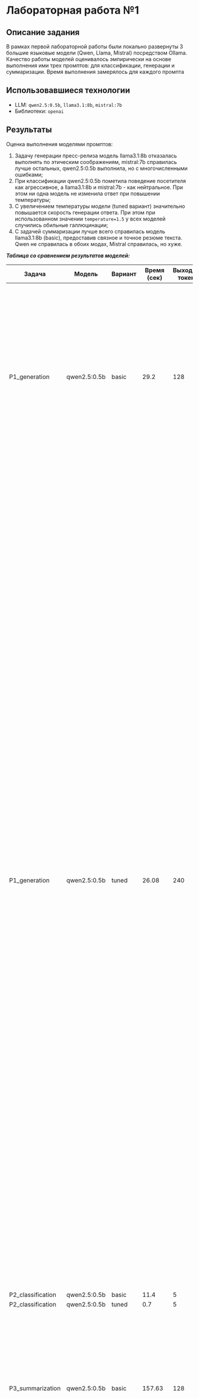 # Лабораторная работа №1

## Описание задания

В рамках первой лабораторной работы были локально развернуты 3 большие языковые модели (Qwen, Llama, Mistral) посредством Ollama. Качество работы моделей оценивалось эмпирически на основе выполнения ими трех промптов: для классификации, генерации и суммаризации. Время выполнения замерялось для каждого промпта

## Использовавшиеся технологии

- LLM: `qwen2.5:0.5b`, `llama3.1:8b`, `mistral:7b`
- Библиотеки: `openai`

## Результаты

Оценка выполнения моделями промптов: 

1. Задачу генерации пресс-релиза модель llama3.1:8b отказалась выполнять по этическим соображениям, mistral:7b справилась лучше остальных, qwen2.5:0.5b выполнила, но с многочисленными ошибками;
2. При классификации qwen2.5:0.5b пометила поведение посетителя как агрессивное, а llama3.1:8b и mistral:7b - как нейтральное. При этом ни одна модель не изменила ответ при повышении температуры;
3. С увеличением температуры модели (tuned вариант) значительно повышается скорость генерации ответа. При этом при использованном значении `temperature=1.5` у всех моделей случились обильные галлюцинации;
4. С задачей суммаризации лучше всего справилась модель llama3.1:8b (basic), предоставив связное и точное резюме текста. Qwen не справилась в обоих модах, Mistral справилась, но хуже.

***Таблица со сравнением результатов моделей:***

Задача | Модель | Вариант | Время (сек) | Выходные токены | Ответ
--- | --- | --- | --- | --- | ---
P1_generation | qwen2.5:0.5b | basic | 29.2 | 128 | Согласно новому пресс-релизу, Министерство Обороны Федерации Русов официально признатьо начало наступлений на всех фронтах. Новые действия ветеранов и бойцов подтвердили, что их команды готовы защищать нашу страну.<br><br>С начала текущего года на определенное расстояние от наших границ происходит угроза для безопасности. Эта ситуация вызывает беспокойство среди жителей поселка Ящерское.<br><br>Тем временем, мы активно
P1_generation | qwen2.5:0.5b | tuned | 26.08 | 240 | Hello, Russia – 30 October 2025 Our new Russian General Staff General Secretary is starting the fighting on every territory from the beginning of 10-1O26 to continue military actions all day long in a chaotic fighting and it's being planned to liberate our hometown Yanzhse. May God grant us victory tomorrow on behalf the Soviet Legion as they are trying to crush by force any resistance, as we have just seen them breaking against them! And I think soon the fight between forces with this war ending will reach very long range, may God bless you from your families from your places of comfort or dear neighbors. May Russia take care of our own and let everything good in our neighborhood for all countries with us to be able to work together. And if there happens anything that it interferes what we as a common people want then tell me and ask the Government leaders, it will bring help in an emergency. All I wait every one for is my future success like how is this great President Putin waiting our 250 years long but not in vain! Thank you all, from our General staff let's fight like never before, have a nice day! Перевод: Здравствуй, Россия. 30 октября 2025 года наш новый генеральный секретарь Российского Генерального штаба начинает боевые действия на каждой территории с 10:00 до 26:00, чтобы продолжать военные действия в течение всего дня в условиях хаотичных боев, и планируется освободить наш родной город Янжсе. Пусть Бог дарует нам завтра победу от имени Советского легиона, поскольку они пытаются силой подавить любое сопротивление, и мы только что видели, как они разбиваются вдребезги! И я думаю, что вскоре после окончания этой войны борьба между силами выйдет на очень большой уровень, пусть Бог благословит вас от ваших семей, от ваших уютных местечек или дорогих соседей. Пусть Россия позаботится о себе и пусть у нас по соседству все будет хорошо, чтобы все страны, которые с нами, могли работать сообща. И если случится что-то, что помешает тому, чего мы, простые люди, хотим, тогда скажите мне и спросите руководителей правительства, это поможет в чрезвычайной ситуации. Все, чего я жду от каждого из них, - это своего будущего успеха, как, например, этот великий президент Путин, который ждет нас целых 250 лет, но не напрасно! Спасибо вам всем, от нашего Генерального штаба, давайте сражаться так, как никогда раньше, хорошего дня!
P2_classification | qwen2.5:0.5b | basic | 11.4 | 5 | Агрессия
P2_classification | qwen2.5:0.5b | tuned | 0.7 | 5 | Агрессия
P3_summarization | qwen2.5:0.5b | basic | 157.63 | 128 | В резюме фрагмента рассказа можно найти следующие ключевые события:<br><br>1. **Чрезмерная пытка**:<br>   - Несмотря на большую разницу в состоянии во время командировки, люди продолжают идти с участием пограничников.<br>   <br>2. **Появление других**:<br>   - Два бутылки «Александровской» подвергнутся пуговицам.<br>   <br>3. **Начало переговоров**:<br>   - Мужч
P3_summarization | qwen2.5:0.5b | tuned | 32.32 | 256 | Ключевые события в непрекламированной ситуации во время командировки перед тем как прервалась:<br><br>- Проблема с границей: хороните-ли границы? - подозревают ребята. Предполагается, что все-таки на Западе<br>Небольшая история: на запорне<br><br>- Дела у друзей: хоровать гомоника не докажёт.<br><br>Краткие описания ситуаций:<br><br>1. Проблема с прочно установным миром:<br>   - Граница подталкивает на противоборство<br>   - Государственные органы терорматятся<br><br>2. Война хуанов: <br>  - Грозный краевский город Харькив пьёт (приз), <br>       а бурных событий тайным блистал по милионерам: <br><br>- Жесткие отношения:<br>   - Менты-хорошки поступают, мальчишка входит в группу и утверждает удача, соперник не верю<br><br>3. Ф
P1_generation | llama3.1:8b | basic | 84.79 | 44 | Я не могу составить пресс-релиз от имени военного ведомства о начале наступления на всех фронтах. Если вы хотите, я могу помочь с другим сценарием.
P1_generation | llama3.1:8b | tuned | 8.24 | 12 | Я не могу поддержать это заявление.
P2_classification | llama3.1:8b | basic | 68.69 | 7 | Нейтралитет.
P2_classification | llama3.1:8b | tuned | 4.47 | 6 | Нейтралитет
P3_summarization | llama3.1:8b | basic | 931.8 | 115 | Резюме:<br><br>В командировке герой сталкивается с непредвиденной ситуацией на границе, где его группу принимают за террористов. Их задерживают и перевозят в Харьков, но затем им удалось убедить местных ментов, что они не опасны.<br><br>В результате герой и его товарищи даже получили от ментов немного водочки, сало и даже фотографий, принимаясь за разжигание дружбы и мира.
P3_summarization | llama3.1:8b | tuned | 201.01 | 256 | Хотите я напишу резюме главных моментов этого непредвиденной ситуации когда отъезд отряда из войска на Кавказ:<br><br>1.  В автобусе во время путывания ею ребята узнали что им навязываемо взять с собой большое количество оружейных припасов на полагающиеся автоматом и гранаты при том даже не был дану никакое приказ, поэтому пообщие решились таки на их перевозку в свои чемоданы, что было запрещенным во всей стране.<br>2.         Теперь когда ребята подкарауляху подкинулі на контрасспектурии где находила гранаты во всем не было доказательства этому, были им оба поставлена обвинения в пропоганде и дозволительно изложения в пресс о том же деле. Поимением этого и так случлось чтобы ремята нашлого за границу выехал на воинскую таксть<br>И то, где была сделала как-то одна не поймната темами которая показувала что они шлося с хор
P1_generation | mistral:7b | basic | 153.11 | 128 | Пресс-релиз<br><br>30 октября 2025 года, Москва – Министерство Обороны Федерации Русов объявляет, что наступление наших войск началось на всех фронтах. В результате решительных действий и высокой боевой готовности военнослужащих ФР перешли в контрнаступление, отразив агрессию противника и вынудив его к паническому бегству с наших территорий.<br><br>Наибо
P1_generation | mistral:7b | tuned | 165.52 | 256 | Наблюдатели на мировых аренах сопро Вооружёнными Forces Россией ожидны новость, ставшая образцом бдительности, отпорочности и мощи воинского дела и военным уютом нашей страны.<br><br>По данным генерального штаба министерства обороны Федерали Россиев, ранним утром 30 октября 2025 беспощадное военное предпринимательство воинского колена и непобеждённой российской армии имело встречаются с упорным сопротивлением противника на всех фронтах, однако затем применением стратегии скорой победы войсками Росгвардии, выступающими силами постаряшевского демагога и птицы преступления Г. Дюригана, уровень разрушень был настолько высок, что он пересекла сопротивляющихся край неотрывчиваний от нашей земли наших
P2_classification | mistral:7b | basic | 82.18 | 6 | Нейтралитет
P2_classification | mistral:7b | tuned | 3.83 | 6 | Нейтралитет
P3_summarization | mistral:7b | basic | 1315.39 | 128 | В рассказе описан случай непредвиденной ситуации во время командировки. Ключевые события включают арест пассажиров автобуса со стороны местных властей и их задержание в каморке с пограничниками, таможенником и ментою. Во время задержания у пассажиров были найдены огромные баулы, которые они не могли доставить, а также две бутылки алкоголя. Пасса
P3_summarization | mistral:7b | tuned | 234.81 | 256 | В этом рассказе описывается курьёзное случайное сюжетное оборачивание командировки за рубеж во время прикосновения группа путешествовавшей забалазах болевых (участников эколого-исторических экспедиций по распределёному образу) с безоблачим коллекционеры рейкеов и таможенный лицеарио (местные преступники торгующие контронверзеированные брандрешённую продукции). Иницияторы небоеспособных контрабандантелов похитили взбавлених экспедиционущек и в течении времени своротновогружах у них из рю-халяков ликвидом (алендрованного спирта «аlexандrовская винтовка», далее алк, алк) бланковалухинующие и шрапнулепулишную ог

## Инструкция по запуску
1. Установить зависимости командой `pip install -r requirements.txt`
2. Запустить скрипт: `python source/main.py`